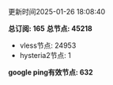 更新时间2025-01-26 18:08:40

**总订阅: 165**
**总节点: 45218**
- vless节点: 24953
- hysteria2节点: 1

**google ping有效节点: 632**
